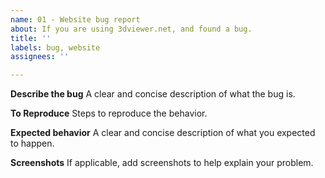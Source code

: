 ```yaml
---
name: 01 - Website bug report
about: If you are using 3dviewer.net, and found a bug.
title: ''
labels: bug, website
assignees: ''

---
```


**Describe the bug**
A clear and concise description of what the bug is.

**To Reproduce**
Steps to reproduce the behavior.

**Expected behavior**
A clear and concise description of what you expected to happen.

**Screenshots**
If applicable, add screenshots to help explain your problem.

